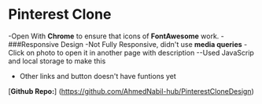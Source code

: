 # Pinterest Clone

-Open With **Chrome** to ensure that icons of **FontAwesome** work.
-###Responsive Design
-Not Fully Responsive, didn't use **media queries**
-Click on photo to open it in another page with description
--Used JavaScrip and local storage to make this

- Other links and button doesn't have funtions yet

[**Github Repo:**] (<https://github.com/AhmedNabil-hub/PinterestCloneDesign>)
